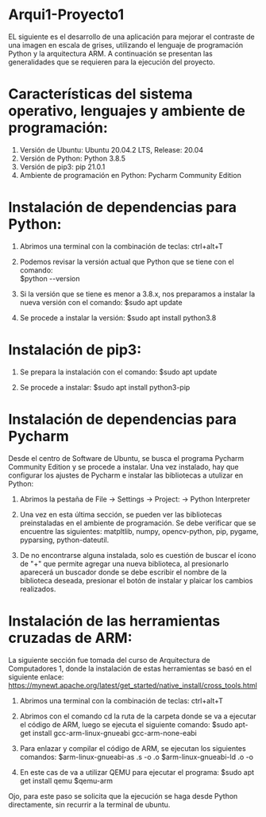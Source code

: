 # Arqui1-Proyecto1

EL siguiente es el desarrollo de una aplicación para mejorar el contraste de una imagen en escala de grises, utilizando el lenguaje de programación Python y la arquitectura ARM. A continuación se presentan las generalidades que se requieren para la ejecución del proyecto.

# Características del sistema operativo, lenguajes y ambiente de programación:
  1. Versión de Ubuntu: Ubuntu 20.04.2 LTS, Release:	20.04
  2. Versión de Python: Python 3.8.5
  3. Versión de pip3: pip 21.0.1 
  4. Ambiente de programación en Python: Pycharm Community Edition

# Instalación de dependencias para Python:

  1. Abrimos una terminal con la combinación de teclas: 
    ctrl+alt+T
  
  2. Podemos revisar la versión actual que Python que se tiene con el comando:     
    $python --version
  
  3. Si la versión que se tiene es menor a 3.8.x, nos preparamos a instalar la nueva versión con el comando: 
    $sudo apt update
  
  4. Se procede a instalar la versión:
    $sudo apt install python3.8

# Instalación de pip3:
  
  1. Se prepara la instalación con el comando:
    $sudo apt update

  3. Se procede a instalar:
    $sudo apt install python3-pip 

# Instalación de dependencias para Pycharm

Desde el centro de Software de Ubuntu, se busca el programa Pycharm Community Edition y se procede a instalar. Una vez instalado, hay que configurar los ajustes de Pycharm e instalar las bibliotecas a utulizar en Python:

  1. Abrimos la pestaña de File -> Settings -> Project: <nombre del proyecto> -> Python Interpreter
  
  2. Una vez en esta última sección, se pueden ver las bibliotecas preinstaladas en el ambiente de programación. Se debe verificar que se encuentre las siguientes: matpltlib, numpy, opencv-python, pip, pygame, pyparsing, python-dateutil.
     
  3. De no encontrarse alguna instalada, solo es cuestión de buscar el ícono de "+" que permite agregar una nueva biblioteca, al presionarlo aparecerá un buscador donde se debe escribir el nombre de la biblioteca deseada, presionar el botón de instalar y plaicar los cambios realizados.

# Instalación de las herramientas cruzadas de ARM:

La siguiente sección fue tomada del curso de Arquitectura de Computadores 1, donde la instalación de estas herramientas se basó en el siguiente enlace: https://mynewt.apache.org/latest/get_started/native_install/cross_tools.html

  1. Abrimos una terminal con la combinación de teclas: 
    ctrl+alt+T
  
  2. Abrimos con el comando cd la ruta de la carpeta donde se va a ejecutar el código de ARM, luego se ejecuta el siguiente comando:
    $sudo apt-get install gcc-arm-linux-gnueabi gcc-arm-none-eabi
   
  3. Para enlazar y compilar el código de ARM, se ejecutan los siguientes comandos:
    $arm-linux-gnueabi-as <nombre del archivo>.s -o <nombre del archivo>.o
    $arm-linux-gnueabi-ld <nombre del archivo>.o -o <nombre del archivo>
  
  3. En este cas de va a utilizar QEMU para ejecutar el programa:
    $sudo apt get install qemu
    $qemu-arm <nombre del archivo>
  
  Ojo, para este paso se solicita que la ejecución se haga desde Python directamente, sin recurrir a la terminal de ubuntu.
  

    
  
  

